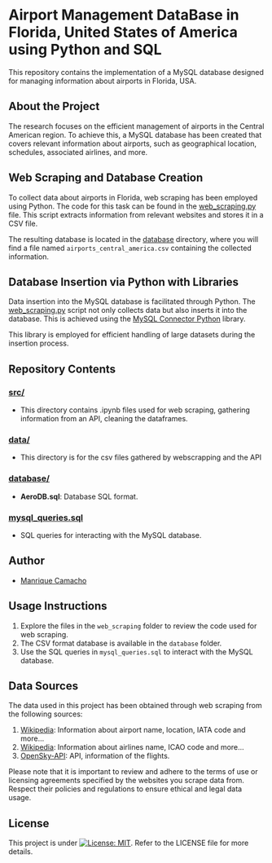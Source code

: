 # Airport Management DataBase in Florida, United States of America using Python and SQL

This repository contains the implementation of a MySQL database designed for managing information about airports in Florida, USA.

## About the Project

The research focuses on the efficient management of airports in the Central American region. To achieve this, a MySQL database has been created that covers relevant information about airports, such as geographical location, schedules, associated airlines, and more.

## Web Scraping and Database Creation

To collect data about airports in Florida, web scraping has been employed using Python. The code for this task can be found in the [web_scraping.py](web_scraping.py) file. This script extracts information from relevant websites and stores it in a CSV file.

The resulting database is located in the [database](database) directory, where you will find a file named `airports_central_america.csv` containing the collected information.

## Database Insertion via Python with Libraries

Data insertion into the MySQL database is facilitated through Python. The [web_scraping.py](web_scraping.py) script not only collects data but also inserts it into the database. This is achieved using the [MySQL Connector Python](https://dev.mysql.com/doc/connector-python/en/) library.

This library is employed for efficient handling of large datasets during the insertion process.

## Repository Contents

### [src/](src)
- This directory contains .ipynb files used for web scraping, gathering information from an API, cleaning the dataframes.

### [data/](data)
- This directory is for the csv files gathered by webscrapping and the API

### [database/](database)
- **AeroDB.sql**: Database SQL format.

### [mysql_queries.sql](mysql_queries.sql)
- SQL queries for interacting with the MySQL database. 

## Author

- [Manrique Camacho](https://www.linkedin.com/in/manriquecamachop/)

## Usage Instructions

1. Explore the files in the `web_scraping` folder to review the code used for web scraping.
2. The CSV format database is available in the `database` folder.
3. Use the SQL queries in `mysql_queries.sql` to interact with the MySQL database.

## Data Sources

The data used in this project has been obtained through web scraping from the following sources:

1. [Wikipedia](https://en.wikipedia.org/wiki/List_of_airports_in_Florida): Information about airport name, location, IATA code and more...
2. [Wikipedia](https://en.wikipedia.org/wiki/List_of_airline_codes): Information about airlines name, ICAO code and more...
3.  [OpenSky-API](https://opensky-network.org/): API, information of the flights.

Please note that it is important to review and adhere to the terms of use or licensing agreements specified by the websites you scrape data from. Respect their policies and regulations to ensure ethical and legal data usage.

## License

This project is under [![License: MIT](https://img.shields.io/badge/License-MIT-yellow.svg)](https://opensource.org/licenses/MIT). Refer to the LICENSE file for more details.
